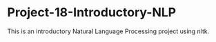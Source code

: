# Project-18-Introductory-NLP
This is an introductory Natural Language Processing project using nltk.

